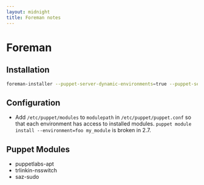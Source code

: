 ```yaml
---
layout: midnight
title: Foreman notes
---
```

Foreman
=======

Installation
------------
```sh
foreman-installer --puppet-server-dynamic-environments=true --puppet-server-git-repo=true
```

Configuration
-------------
- Add `/etc/puppet/modules` to `modulepath` in `/etc/puppet/puppet.conf` so that each environment has access to installed modules. `puppet module install --environment=foo my_module` is broken in 2.7.

Puppet Modules
--------------
- puppetlabs-apt
- trlinkin-nsswitch
- saz-sudo
